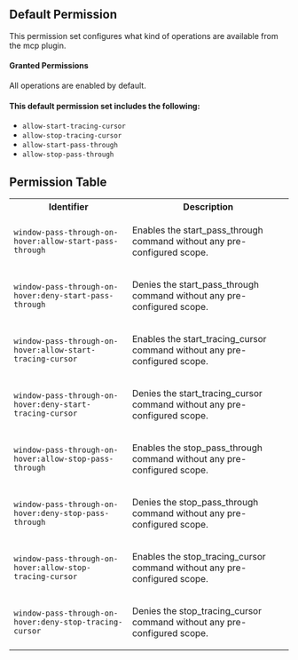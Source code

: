 ## Default Permission

This permission set configures what kind of
operations are available from the mcp plugin.

#### Granted Permissions

All operations are enabled by default.

#### This default permission set includes the following:

- `allow-start-tracing-cursor`
- `allow-stop-tracing-cursor`
- `allow-start-pass-through`
- `allow-stop-pass-through`

## Permission Table

<table>
<tr>
<th>Identifier</th>
<th>Description</th>
</tr>


<tr>
<td>

`window-pass-through-on-hover:allow-start-pass-through`

</td>
<td>

Enables the start_pass_through command without any pre-configured scope.

</td>
</tr>

<tr>
<td>

`window-pass-through-on-hover:deny-start-pass-through`

</td>
<td>

Denies the start_pass_through command without any pre-configured scope.

</td>
</tr>

<tr>
<td>

`window-pass-through-on-hover:allow-start-tracing-cursor`

</td>
<td>

Enables the start_tracing_cursor command without any pre-configured scope.

</td>
</tr>

<tr>
<td>

`window-pass-through-on-hover:deny-start-tracing-cursor`

</td>
<td>

Denies the start_tracing_cursor command without any pre-configured scope.

</td>
</tr>

<tr>
<td>

`window-pass-through-on-hover:allow-stop-pass-through`

</td>
<td>

Enables the stop_pass_through command without any pre-configured scope.

</td>
</tr>

<tr>
<td>

`window-pass-through-on-hover:deny-stop-pass-through`

</td>
<td>

Denies the stop_pass_through command without any pre-configured scope.

</td>
</tr>

<tr>
<td>

`window-pass-through-on-hover:allow-stop-tracing-cursor`

</td>
<td>

Enables the stop_tracing_cursor command without any pre-configured scope.

</td>
</tr>

<tr>
<td>

`window-pass-through-on-hover:deny-stop-tracing-cursor`

</td>
<td>

Denies the stop_tracing_cursor command without any pre-configured scope.

</td>
</tr>
</table>
